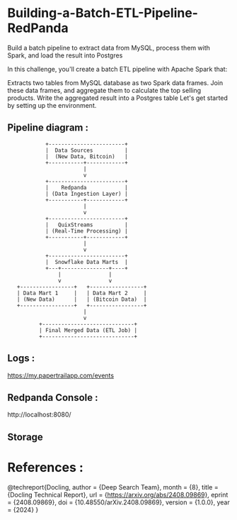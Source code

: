 # Building-a-Batch-ETL-Pipeline-RedPanda
Build a batch pipeline to extract data from MySQL, process them with Spark, and load the result into Postgres


In this challenge, you'll create a batch ETL pipeline with Apache Spark that:

Extracts two tables from MySQL database as two Spark data frames.
Join these data frames, and aggregate them to calculate the top selling products.
Write the aggregated result into a Postgres table
Let's get started by setting up the environment.

## Pipeline diagram :
                +------------------------+
                |  Data Sources          |
                |  (New Data, Bitcoin)   |
                +-----------+------------+
                            |
                            v
                +------------------------+
                |    Redpanda            |
                | (Data Ingestion Layer) |
                +-----------+------------+
                            |
                            v
                +------------------------+
                |   QuixStreams          |
                | (Real-Time Processing) |
                +-----------+------------+
                            |
                            v
                +------------------------+
                |  Snowflake Data Marts  |
                +---+---------------+----+
                    |               |
                    v               v
       +-----------------+   +-----------------+
       | Data Mart 1     |   | Data Mart 2     |
       | (New Data)      |   | (Bitcoin Data)  |
       +-----------------+   +-----------------+
                            |
                            v
              +-----------------------------+
              | Final Merged Data (ETL Job) |
              +-----------------------------+


## Logs :
https://my.papertrailapp.com/events

## Redpanda Console :
http://localhost:8080/


## Storage




# References :
@techreport{Docling,
  author = {Deep Search Team},
  month = {8},
  title = {Docling Technical Report},
  url = {https://arxiv.org/abs/2408.09869},
  eprint = {2408.09869},
  doi = {10.48550/arXiv.2408.09869},
  version = {1.0.0},
  year = {2024}
}

